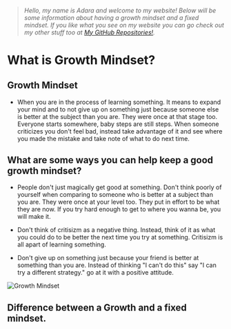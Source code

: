 > ###### Hello, my name is Adara and welcome to my website! Below will be some information about having a growth mindset and a fixed mindset. If you like what you see on my website you can go check out my other stuff too at [My GitHub Repositories!](https://github.com/adard2002?tab=repositories).


# What is Growth Mindset?

## Growth Mindset

* When you are in the process of learning something. It means to expand your mind and to not give up on something just because someone else is better at the subject than you are. They were once at that stage too. Everyone starts somewhere, baby steps are still steps. When someone criticizes you don't feel bad, instead take advantage of it and see where you made the mistake and take note of what to do next time.

## What are some ways you can help keep a good growth mindset?

- People don't just magically get good at something. Don't think poorly of yourself when comparing to someone who is better at a subject than you are. They were once at your level too. They put in effort to be what they are now. If you try hard enough to get to where you wanna be, you will make it.

- Don't think of critisizm as a negative thing. Instead, think of it as what you could do to be better the next time you try at something. Critisizm is all apart of learning something. 

- Don't give up on something just because your friend is better at something than you are. Instead of thinking "I can't do this" say "I can try a different strategy." go at it with a positive attitude.

![Growth Mindset](https://cpb-us-e1.wpmucdn.com/sites.dartmouth.edu/dist/8/197/files/2017/05/Growth-Mindset_Copyright-Big-Change1.jpg)

## Difference between a Growth and a fixed mindset. 

